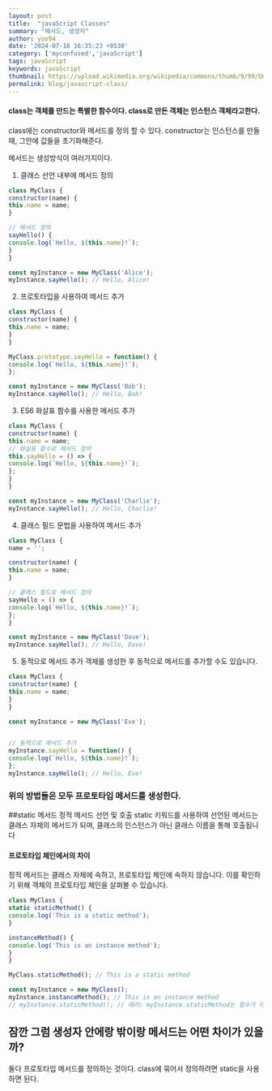 ```yaml
---
layout: post
title:  "javaScript Classes"
summary: "메서드, 생성자"
author: yoo94
date: '2024-07-18 16:35:23 +0530'
category: ['myconfused','javaScript']
tags: javaScript
keywords: javaScript
thumbnail: https://upload.wikimedia.org/wikipedia/commons/thumb/9/99/Unofficial_JavaScript_logo_2.svg/1200px-Unofficial_JavaScript_logo_2.svg.png
permalink: blog/javascript-class/
---
```


#### class는 객체를 만드는 특별한 함수이다. class로 만든 객체는 인스턴스 객체라고한다.

class에는 constructor와 메서드를 정의 할 수 있다.
constructor는 인스턴스를 만들 때, 그안에 값들을 초기화해준다.

메서드는 생성방식이 여러가지이다.

1. 클래스 선언 내부에 메서드 정의
```javascript
class MyClass {
constructor(name) {
this.name = name;
}

// 메서드 정의
sayHello() {
console.log(`Hello, ${this.name}!`);
}
}

const myInstance = new MyClass('Alice');
myInstance.sayHello(); // Hello, Alice!
```
2. 프로토타입을 사용하여 메서드 추가
```javascript
class MyClass {
constructor(name) {
this.name = name;
}
}

MyClass.prototype.sayHello = function() {
console.log(`Hello, ${this.name}!`);
};

const myInstance = new MyClass('Bob');
myInstance.sayHello(); // Hello, Bob!
```
3. ES6 화살표 함수를 사용한 메서드 추가
```javascript
class MyClass {
constructor(name) {
this.name = name;
// 화살표 함수로 메서드 정의
this.sayHello = () => {
console.log(`Hello, ${this.name}!`);
};
}
}

const myInstance = new MyClass('Charlie');
myInstance.sayHello(); // Hello, Charlie!
```
4. 클래스 필드 문법을 사용하여 메서드 추가
```javascript
class MyClass {
name = '';

constructor(name) {
this.name = name;
}

// 클래스 필드로 메서드 정의
sayHello = () => {
console.log(`Hello, ${this.name}!`);
};
}

const myInstance = new MyClass('Dave');
myInstance.sayHello(); // Hello, Dave!
```
5. 동적으로 메서드 추가
   객체를 생성한 후 동적으로 메서드를 추가할 수도 있습니다.

```javascript
class MyClass {
constructor(name) {
this.name = name;
}
}

const myInstance = new MyClass('Eve');


// 동적으로 메서드 추가
myInstance.sayHello = function() {
console.log(`Hello, ${this.name}!`);
};
myInstance.sayHello(); // Hello, Eve!
```
### 위의 방법들은 모두 프로토타입 메서드를 생성한다.

##static 메서드
정적 메서드 선언 및 호출
static 키워드를 사용하여 선언된 메서드는 클래스 자체의 메서드가 되며, 클래스의 인스턴스가 아닌 클래스 이름을 통해 호출됩니다

#### 프로토타입 체인에서의 차이
정적 메서드는 클래스 자체에 속하고, 프로토타입 체인에 속하지 않습니다. 이를 확인하기 위해 객체의 프로토타입 체인을 살펴볼 수 있습니다.

```javascript
class MyClass {
static staticMethod() {
console.log('This is a static method');
}

instanceMethod() {
console.log('This is an instance method');
}
}

MyClass.staticMethod(); // This is a static method

const myInstance = new MyClass();
myInstance.instanceMethod(); // This is an instance method
// myInstance.staticMethod(); // 에러: myInstance.staticMethod는 함수가 아닙니다.
```


## 잠깐 그럼 생성자 안에랑 밖이랑 메서드는 어떤 차이가 있을까?
둘다 프로토타입 메서드를 정의하는 것이다.
class에 묶어서 정의하려면 static을 사용하면 된다.

